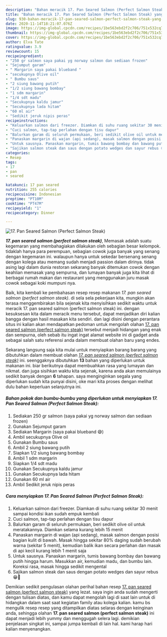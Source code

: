 ```yaml
---
description: "Bahan meracik 17. Pan Seared Salmon (Perfect Salmon Steak) yang Lezat Sekali"
title: "Bahan meracik 17. Pan Seared Salmon (Perfect Salmon Steak) yang Lezat Sekali"
slug: 930-bahan-meracik-17-pan-seared-salmon-perfect-salmon-steak-yang-lezat-sekali
date: 2020-11-14T18:21:07.076Z
image: https://img-global.cpcdn.com/recipes/1be563ebd2f2c706/751x532cq70/17-pan-seared-salmon-perfect-salmon-steak-foto-resep-utama.jpg
thumbnail: https://img-global.cpcdn.com/recipes/1be563ebd2f2c706/751x532cq70/17-pan-seared-salmon-perfect-salmon-steak-foto-resep-utama.jpg
cover: https://img-global.cpcdn.com/recipes/1be563ebd2f2c706/751x532cq70/17-pan-seared-salmon-perfect-salmon-steak-foto-resep-utama.jpg
author: Elva Tate
ratingvalue: 3.9
reviewcount: 15
recipeingredient:
- "250 gr salmon saya pakai yg norway salmon dan sediaan frozen"
- "Sejumput garam"
- " Margarin saya pakai blueband "
- "secukupnya Olive oil"
- " Bumbu saus"
- "2 siung bawang putih"
- "1/2 siung bawang bombay"
- "1 sdm margarin"
- "1/4 sdt madu"
- "Secukupnya kaldu jamur"
- "Secukupnya lada hitam"
- "60 ml air"
- "Sedikit jeruk nipis peras"
recipeinstructions:
- "Keluarkan salmon dari freezer. Diamkan di suhu ruang sekitar 30 menit sampai kondisi ikan sudah empuk kembali"
- "Cuci salmon, tap-tap perlahan dengan tisu dapur"
- "Balurkan garam di seluruh permukaan, beri sedikit olive oil untuk meratakannya. Diamkan selama kurang lebih 15 menit"
- "Panaskan margarin di wajan (api sedang), masak salmon dengan posisi bagian kulit di bawah. Masak hingga sekitar 80% daging sudah berubah warna (sekitar 5 menit), kemudian balik ikan secara perlahan dan masak di api kecil kurang lebih 1 menit saja"
- "Untuk sausnya. Panaskan margarin, tumis bawang bombay dan bawang putih hingga harum. Masukkan air, kemudian madu, dan bumbu lain. Koreksi rasa, masak hingga sedikit mengental"
- "Sajikan salmon steak dan saus dengan potato wedges dan sayur rebus 😁🤤"
categories:
- Resep
tags:
- 17
- pan
- seared

katakunci: 17 pan seared 
nutrition: 255 calories
recipecuisine: Indonesian
preptime: "PT10M"
cooktime: "PT47M"
recipeyield: "1"
recipecategory: Dinner

---
```



![17. Pan Seared Salmon (Perfect Salmon Steak)](https://img-global.cpcdn.com/recipes/1be563ebd2f2c706/751x532cq70/17-pan-seared-salmon-perfect-salmon-steak-foto-resep-utama.jpg)

<b><i>17. pan seared salmon (perfect salmon steak)</i></b>, Memasak adalah suatu kegemaran yang membahagiakan dilakukan oleh sebagian besar kelompok. tidaklah hanya para perempuan, sebagian cowok juga banyak yang senang dengan kegemaran ini. walaupun hanya untuk sekedar bersenang senang dengan kolega atau memang sudah menjadi passion dalam dirinya. tidak asing lagi dalam dunia restoran sekarang banyak ditemukan cowok dengan keahlian memasak yang sempurna, dan lumayan banyak juga kita lihat di berbagai rumah makan dan restaurant yang menggunakan juru masak cowok sebagai koki mumpuni nya.



Baik, kita kembali ke pembahasan resep resep makanan <i>17. pan seared salmon (perfect salmon steak)</i>. di sela sela pekerjaan kita, mungkin akan terasa menggembirakan bila sejenak kita menyisihkan sedikit waktu untuk meracik 17. pan seared salmon (perfect salmon steak) ini. dengan kesuksesan kita dalam meracik menu tersebut, dapat menjadikan diri kalian bangga dengan hasil masakan kita sendiri. dan lagi disini dengan perantara situs ini kalian akan mendapatkan pedoman untuk mengolah olahan <u>17. pan seared salmon (perfect salmon steak)</u> tersebut menjadi hidangan yang enak dan sempurna, oleh sebab itu ingat ingat alamat website ini di gadget anda sebagai salah satu referensi anda dalam membuat olahan baru yang endes.


Sekarang langsung saja kita mulai untuk menyiapkan barang barang yang dibutuhkan dalam membuat olahan <u><i>17. pan seared salmon (perfect salmon steak)</i></u> ini. seenggaknya dibutuhkan <b>13</b> bahan yang diperlukan untuk makanan ini. biar berikutnya dapat membuahkan rasa yang lumayan dan nikmat. dan juga sisihkan waktu kita sejenak, karena anda akan memulainya sedikit banyak dengan <b>6</b> tahapan. saya menginginkan segala yang diperlukan sudah kita punyai disini, oke mari kita proses dengan melihat dulu bahan keperluan selanjutnya ini.

<!--inarticleads1-->

##### Bahan pokok dan bumbu-bumbu yang diperlukan untuk menyiapkan 17. Pan Seared Salmon (Perfect Salmon Steak):

1. Sediakan 250 gr salmon (saya pakai yg norway salmon dan sediaan frozen)
1. Gunakan Sejumput garam
1. Sediakan  Margarin (saya pakai blueband 😅)
1. Ambil secukupnya Olive oil
1. Gunakan  Bumbu saus
1. Ambil 2 siung bawang putih
1. Siapkan 1/2 siung bawang bombay
1. Ambil 1 sdm margarin
1. Siapkan 1/4 sdt madu
1. Gunakan Secukupnya kaldu jamur
1. Gunakan Secukupnya lada hitam
1. Gunakan 60 ml air
1. Ambil Sedikit jeruk nipis peras




<!--inarticleads2-->

##### Cara menyiapkan 17. Pan Seared Salmon (Perfect Salmon Steak):

1. Keluarkan salmon dari freezer. Diamkan di suhu ruang sekitar 30 menit sampai kondisi ikan sudah empuk kembali
1. Cuci salmon, tap-tap perlahan dengan tisu dapur
1. Balurkan garam di seluruh permukaan, beri sedikit olive oil untuk meratakannya. Diamkan selama kurang lebih 15 menit
1. Panaskan margarin di wajan (api sedang), masak salmon dengan posisi bagian kulit di bawah. Masak hingga sekitar 80% daging sudah berubah warna (sekitar 5 menit), kemudian balik ikan secara perlahan dan masak di api kecil kurang lebih 1 menit saja
1. Untuk sausnya. Panaskan margarin, tumis bawang bombay dan bawang putih hingga harum. Masukkan air, kemudian madu, dan bumbu lain. Koreksi rasa, masak hingga sedikit mengental
1. Sajikan salmon steak dan saus dengan potato wedges dan sayur rebus 😁🤤




Demikian sedikit pengulasan olahan perihal bahan resep <u>17. pan seared salmon (perfect salmon steak)</u> yang lezat. saya ingin anda sudah mengerti dengan tulisan diatas, dan kamu dapat mengolah lagi di saat lain untuk di hidangkan dalam saat saat kegiatan family atau kolega kalian. kamu bs mengulik resep resep yang ditampilkan diatas selaras dengan keinginan anda, sehingga olahan <b>17. pan seared salmon (perfect salmon steak)</b> ini dapat menjadi lebih yummy dan menggugah selera lagi. demikian penjelasan singkat ini, sampai jumpa kembali di lain hal. kami harap hari kalian menyenangkan.
